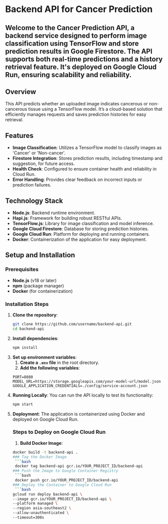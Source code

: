 # Backend API for Cancer Prediction

Welcome to the **Cancer Prediction API**, a backend service designed to perform image classification using TensorFlow and store prediction results in Google Firestore. The API supports both real-time predictions and a history retrieval feature. It's deployed on Google Cloud Run, ensuring scalability and reliability.
---

## Overview
This API predicts whether an uploaded image indicates cancerous or non-cancerous tissue using a TensorFlow model. It’s a cloud-based solution that efficiently manages requests and saves prediction histories for easy retrieval.

## Features
- **Image Classification**: Utilizes a TensorFlow model to classify images as 'Cancer' or 'Non-cancer'.
- **Firestore Integration**: Stores prediction results, including timestamp and suggestion, for future access.
- **Health Check**: Configured to ensure container health and reliability in Cloud Run.
- **Error Handling**: Provides clear feedback on incorrect inputs or prediction failures.

## Technology Stack
- **Node.js**: Backend runtime environment.
- **Hapi.js**: Framework for building robust RESTful APIs.
- **TensorFlow.js**: Library for image classification and model inference.
- **Google Cloud Firestore**: Database for storing prediction histories.
- **Google Cloud Run**: Platform for deploying and running containers.
- **Docker**: Containerization of the application for easy deployment.

## Setup and Installation

### Prerequisites
- **Node.js** (v18 or later)
- **npm** (package manager)
- **Docker** (for containerization)

### Installation Steps
1. **Clone the repository**:
   ```bash
   git clone https://github.com/username/backend-api.git
   cd backend-api

2. **Install dependencies**:
   ```bash
   npm install

3. **Set up environment variables**:
   1. **Create a `.env` file** in the root directory.
   2. **Add the following variables**:
   ```env
   PORT=8080
   MODEL_URL=https://storage.googleapis.com/your-model-url/model.json
   GOOGLE_APPLICATION_CREDENTIALS=./config/service-account.json

4. **Running Locally**:
   You can run the API locally to test its functionality:
   ```bash
   npm start

5. **Deployment**:
   The application is containerized using Docker and deployed on Google Cloud Run.
    ### Steps to Deploy on Google Cloud Run
    1. **Build Docker Image**:
     ```bash
     docker build -t backend-api .
     ### Tag the Docker Image
      ```bash
      docker tag backend-api gcr.io/YOUR_PROJECT_ID/backend-api
     ### Push the Image to Google Container Registry
      ```bash
      docker push gcr.io/YOUR_PROJECT_ID/backend-api
     ### Deploy the Container to Google Cloud Run
      ```bash
   gcloud run deploy backend-api \
     --image gcr.io/YOUR_PROJECT_ID/backend-api \
     --platform managed \
     --region asia-southeast2 \
     --allow-unauthenticated \
     --timeout=300s


   
